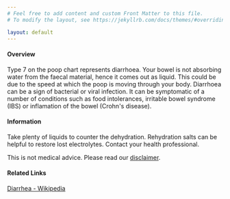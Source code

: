 ```yaml
---
# Feel free to add content and custom Front Matter to this file.
# To modify the layout, see https://jekyllrb.com/docs/themes/#overriding-theme-defaults

layout: default
---
```


#### Overview

Type 7 on the poop chart represents diarrhoea. Your bowel is not absorbing water from the faecal material, hence it comes out as liquid. This could be due to the speed at which the poop is moving through your body. Diarrhoea can be a sign of bacterial or viral infection. It can be symptomatic of a number of conditions such as food intolerances, irritable bowel syndrome (IBS) or inflamation of the bowel (Crohn's disease).

#### Information

Take plenty of liquids to counter the dehydration. Rehydration salts can be helpful to restore lost electrolytes. Contact your health professional.

This is not medical advice. Please read our [disclaimer](/disclaimer "Disclaimer").

#### Related Links

[Diarrhea - Wikipedia](https://en.wikipedia.org/wiki/Diarrhea "Diarrhoea on Wikipedia")
